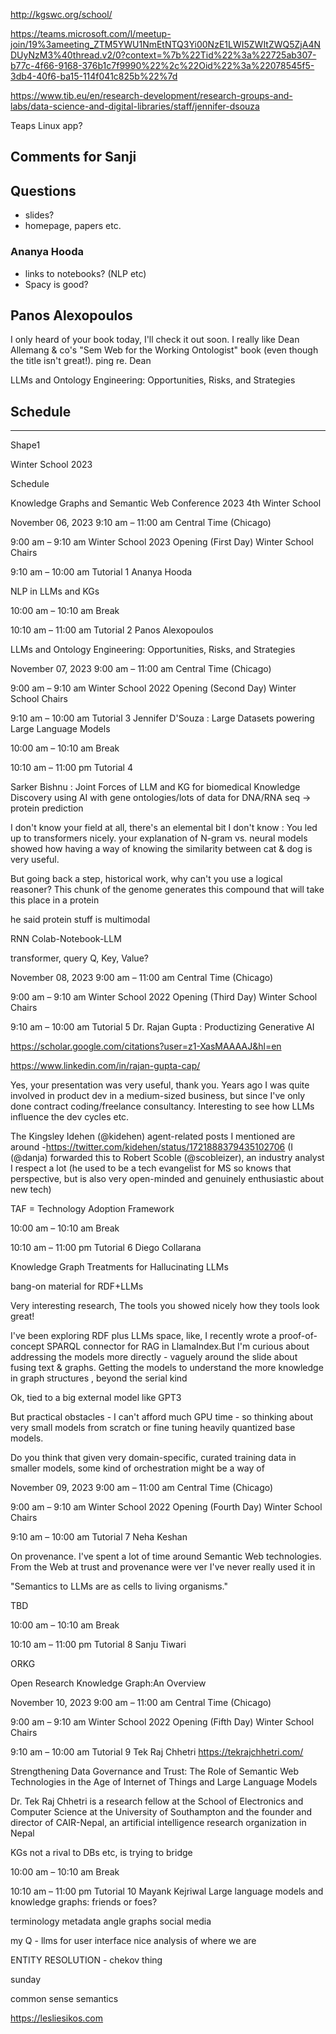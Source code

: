 http://kgswc.org/school/

https://teams.microsoft.com/l/meetup-join/19%3ameeting_ZTM5YWU1NmEtNTQ3Yi00NzE1LWI5ZWItZWQ5ZjA4NDUyNzM3%40thread.v2/0?context=%7b%22Tid%22%3a%22725ab307-b77c-4f66-9168-376b1c7f9990%22%2c%22Oid%22%3a%22078545f5-3db4-40f6-ba15-114f041c825b%22%7d

https://www.tib.eu/en/research-development/research-groups-and-labs/data-science-and-digital-libraries/staff/jennifer-dsouza

Teaps Linux app?

## Comments for Sanji

## Questions

- slides?
- homepage, papers etc.

### Ananya Hooda

- links to notebooks? (NLP etc)
- Spacy is good?

## Panos Alexopoulos

I only heard of your book today, I'll check it out soon.
I really like Dean Allemang & co's "Sem Web for the Working Ontologist" book (even though the title isn't great!).
ping re. Dean

LLMs and Ontology Engineering: Opportunities, Risks, and Strategies

## Schedule

---

Shape1

Winter School 2023

Schedule

Knowledge Graphs and Semantic Web Conference 2023
4th Winter School

November 06, 2023
9:10 am – 11:00 am
Central Time (Chicago)

9:00 am – 9:10 am
Winter School 2023 Opening (First Day)
Winter School Chairs

9:10 am – 10:00 am
Tutorial 1
Ananya Hooda

NLP in LLMs and KGs

10:00 am – 10:10 am
Break

10:10 am – 11:00 am
Tutorial 2
Panos Alexopoulos

LLMs and Ontology Engineering: Opportunities, Risks, and Strategies

November 07, 2023
9:00 am – 11:00 am
Central Time (Chicago)

9:00 am – 9:10 am
Winter School 2022 Opening (Second Day)
Winter School Chairs

9:10 am – 10:00 am
Tutorial 3
Jennifer D'Souza : Large Datasets powering Large Language Models

10:00 am – 10:10 am
Break

10:10 am – 11:00 pm
Tutorial 4

Sarker Bishnu : Joint Forces of LLM and KG for biomedical Knowledge Discovery
using AI with gene ontologies/lots of data for DNA/RNA seq -> protein prediction

I don't know your field at all, there's an elemental bit I don't know :
You led up to transformers nicely.
your explanation of N-gram vs. neural models showed how having a way of knowing the similarity between cat & dog is very useful.

But going back a step, historical work, why can't you use a logical reasoner?
This chunk of the genome generates this compound that will take this place in a protein

he said protein stuff is multimodal

RNN Colab-Notebook-LLM

transformer, query Q, Key, Value?

November 08, 2023
9:00 am – 11:00 am
Central Time (Chicago)

9:00 am – 9:10 am
Winter School 2022 Opening (Third Day)
Winter School Chairs

9:10 am – 10:00 am
Tutorial 5
Dr. Rajan Gupta : Productizing Generative AI

https://scholar.google.com/citations?user=z1-XasMAAAAJ&hl=en

https://www.linkedin.com/in/rajan-gupta-cap/

Yes, your presentation was very useful, thank you. Years ago I was quite involved in product dev in a medium-sized business, but since I've only done contract coding/freelance consultancy. Interesting to see how LLMs influence the dev cycles etc.

The Kingsley Idehen (@kidehen) agent-related posts I mentioned are around -https://twitter.com/kidehen/status/1721888379435102706
(I (@danja) forwarded this to Robert Scoble (@scobleizer), an industry analyst I respect a lot (he used to be a tech evangelist for MS so knows that perspective, but is also very open-minded and genuinely enthusiastic about new tech)

TAF = Technology Adoption Framework

10:00 am – 10:10 am
Break

10:10 am – 11:00 pm
Tutorial 6
Diego Collarana

Knowledge Graph Treatments for Hallucinating LLMs

bang-on material for RDF+LLMs

Very interesting research,
The tools you showed nicely how they tools look great!

I've been exploring RDF plus LLMs space, like, I recently wrote a proof-of-concept SPARQL connector for RAG in LlamaIndex.But I'm curious about addressing the models more directly - vaguely around the slide about fusing text & graphs. Getting the models to understand the more knowledge in graph structures , beyond the serial kind

Ok, tied to a big external model like GPT3

But practical obstacles - I can't afford much GPU time - so thinking about very small models from scratch or fine tuning heavily quantized base models.

Do you think that given very domain-specific, curated training data in smaller models, some kind of orchestration might be a way of

November 09, 2023
9:00 am – 11:00 am
Central Time (Chicago)

9:00 am – 9:10 am
Winter School 2022 Opening (Fourth Day)
Winter School Chairs

9:10 am – 10:00 am
Tutorial 7
Neha Keshan

On provenance.
I've spent a lot of time around Semantic Web technologies. From the Web at trust and provenance were ver I've never really used it in

"Semantics to LLMs are as cells to living organisms."

TBD

10:00 am – 10:10 am
Break

10:10 am – 11:00 pm
Tutorial 8
Sanju Tiwari

ORKG

Open Research Knowledge Graph:An Overview

November 10, 2023
9:00 am – 11:00 am
Central Time (Chicago)

9:00 am – 9:10 am
Winter School 2022 Opening (Fifth Day)
Winter School Chairs

9:10 am – 10:00 am
Tutorial 9
Tek Raj Chhetri
https://tekrajchhetri.com/

Strengthening Data Governance and Trust: The Role of Semantic Web Technologies in the Age of Internet of Things and Large Language Models

Dr. Tek Raj Chhetri is a research fellow at the School of Electronics and Computer Science at the University of Southampton and the founder and director of CAIR-Nepal, an artificial intelligence research organization in Nepal

KGs not a rival to DBs etc, is trying to bridge

10:00 am – 10:10 am
Break

10:10 am – 11:00 pm
Tutorial 10
Mayank Kejriwal Large language models and knowledge graphs: friends or foes?

terminology
metadata angle
graphs
social media

my Q - llms for user interface
nice analysis of where we are

ENTITY RESOLUTION - chekov thing

sunday

common sense semantics

https://lesliesikos.com
